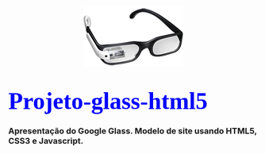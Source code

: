 <p align="center">
<img src="_imagens/glass-oculos-preto-peq.png" /></br>
    <h1><font color="blue" face="Verdana" size="14px"> Projeto-glass-html5 </font></h1>
  </a>
</p>

<h3>Apresentação do Google Glass. Modelo de site usando HTML5, CSS3 e Javascript.</h3>
